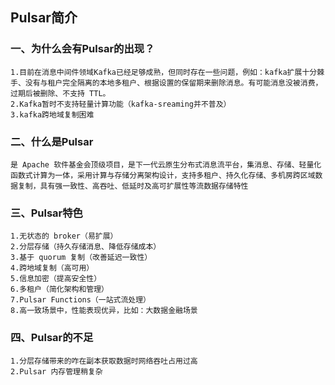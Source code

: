 ## Pulsar简介

### 一、为什么会有Pulsar的出现？

    1.目前在消息中间件领域Kafka已经足够成熟，但同时存在一些问题，例如：kafka扩展十分棘手、没有与租户完全隔离的本地多租户、根据设置的保留期来删除消息。有可能消息没被消费，过期后被删除、不支持 TTL。
    2.Kafka暂时不支持轻量计算功能（kafka-sreaming并不普及）
    3.kafka跨地域复制困难

### 二、什么是Pulsar
    
    是 Apache 软件基金会顶级项目，是下一代云原生分布式消息流平台，集消息、存储、轻量化函数式计算为一体，采用计算与存储分离架构设计，支持多租户、持久化存储、多机房跨区域数据复制，具有强一致性、高吞吐、低延时及高可扩展性等流数据存储特性
    
### 三、Pulsar特色

    1.无状态的 broker（易扩展）
    2.分层存储（持久存储消息、降低存储成本）
    3.基于 quorum 复制（改善延迟一致性）
    4.跨地域复制（高可用）
    5.信息加密（提高安全性）
    6.多租户（简化架构和管理）
    7.Pulsar Functions（一站式流处理）
    8.高一致场景中，性能表现优异，比如：大数据金融场景
    
### 四、Pulsar的不足

    1.分层存储带来的咋在副本获取数据时网络吞吐占用过高
    2.Pulsar 内存管理稍复杂